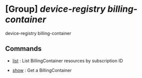 # [Group] _device-registry billing-container_

device-registry billing-container

## Commands

- [list](/Commands/device-registry/billing-container/_list.md)
: List BillingContainer resources by subscription ID

- [show](/Commands/device-registry/billing-container/_show.md)
: Get a BillingContainer
